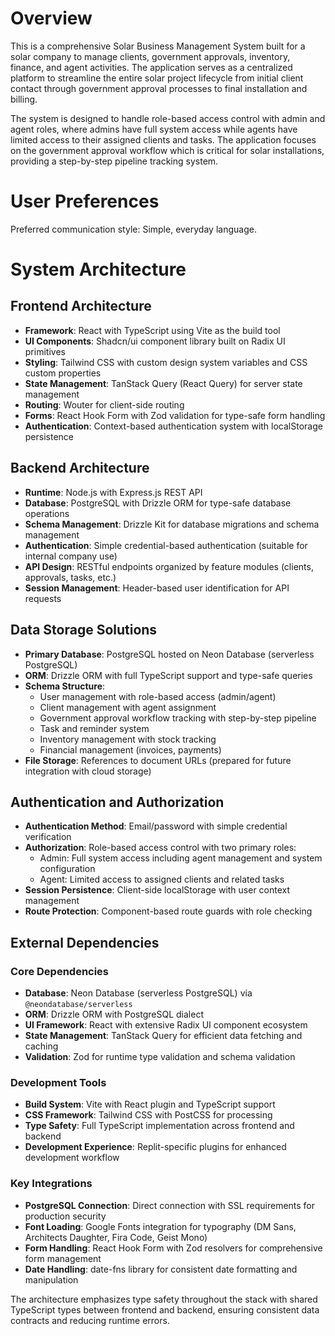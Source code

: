 # Overview

This is a comprehensive Solar Business Management System built for a solar company to manage clients, government approvals, inventory, finance, and agent activities. The application serves as a centralized platform to streamline the entire solar project lifecycle from initial client contact through government approval processes to final installation and billing.

The system is designed to handle role-based access control with admin and agent roles, where admins have full system access while agents have limited access to their assigned clients and tasks. The application focuses on the government approval workflow which is critical for solar installations, providing a step-by-step pipeline tracking system.

# User Preferences

Preferred communication style: Simple, everyday language.

# System Architecture

## Frontend Architecture
- **Framework**: React with TypeScript using Vite as the build tool
- **UI Components**: Shadcn/ui component library built on Radix UI primitives
- **Styling**: Tailwind CSS with custom design system variables and CSS custom properties
- **State Management**: TanStack Query (React Query) for server state management
- **Routing**: Wouter for client-side routing
- **Forms**: React Hook Form with Zod validation for type-safe form handling
- **Authentication**: Context-based authentication system with localStorage persistence

## Backend Architecture
- **Runtime**: Node.js with Express.js REST API
- **Database**: PostgreSQL with Drizzle ORM for type-safe database operations
- **Schema Management**: Drizzle Kit for database migrations and schema management
- **Authentication**: Simple credential-based authentication (suitable for internal company use)
- **API Design**: RESTful endpoints organized by feature modules (clients, approvals, tasks, etc.)
- **Session Management**: Header-based user identification for API requests

## Data Storage Solutions
- **Primary Database**: PostgreSQL hosted on Neon Database (serverless PostgreSQL)
- **ORM**: Drizzle ORM with full TypeScript support and type-safe queries
- **Schema Structure**: 
  - User management with role-based access (admin/agent)
  - Client management with agent assignment
  - Government approval workflow tracking with step-by-step pipeline
  - Task and reminder system
  - Inventory management with stock tracking
  - Financial management (invoices, payments)
- **File Storage**: References to document URLs (prepared for future integration with cloud storage)

## Authentication and Authorization
- **Authentication Method**: Email/password with simple credential verification
- **Authorization**: Role-based access control with two primary roles:
  - Admin: Full system access including agent management and system configuration
  - Agent: Limited access to assigned clients and related tasks
- **Session Persistence**: Client-side localStorage with user context management
- **Route Protection**: Component-based route guards with role checking

## External Dependencies

### Core Dependencies
- **Database**: Neon Database (serverless PostgreSQL) via `@neondatabase/serverless`
- **ORM**: Drizzle ORM with PostgreSQL dialect
- **UI Framework**: React with extensive Radix UI component ecosystem
- **State Management**: TanStack Query for efficient data fetching and caching
- **Validation**: Zod for runtime type validation and schema validation

### Development Tools
- **Build System**: Vite with React plugin and TypeScript support
- **CSS Framework**: Tailwind CSS with PostCSS for processing
- **Type Safety**: Full TypeScript implementation across frontend and backend
- **Development Experience**: Replit-specific plugins for enhanced development workflow

### Key Integrations
- **PostgreSQL Connection**: Direct connection with SSL requirements for production security
- **Font Loading**: Google Fonts integration for typography (DM Sans, Architects Daughter, Fira Code, Geist Mono)
- **Form Handling**: React Hook Form with Zod resolvers for comprehensive form management
- **Date Handling**: date-fns library for consistent date formatting and manipulation

The architecture emphasizes type safety throughout the stack with shared TypeScript types between frontend and backend, ensuring consistent data contracts and reducing runtime errors.